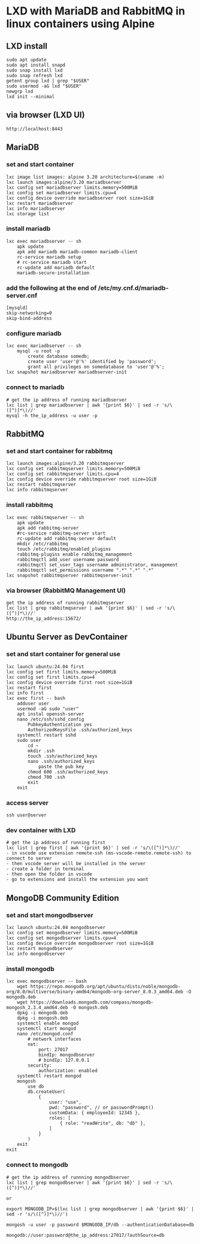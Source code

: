 # LXD with MariaDB and RabbitMQ in linux containers using Alpine

## LXD install

    sudo apt update
    sudo apt install snapd
    sudo snap install lxd
    sudo snap refresh lxd
    getent group lxd | grep "$USER"
    sudo usermod -aG lxd "$USER"
    newgrp lxd
    lxd init --minimal

## via browser (LXD UI)

    http://localhost:8443

## MariaDB

### set and start container

    lxc image list images: alpine 3.20 architecture=$(uname -m)
    lxc launch images:alpine/3.20 mariadbserver
    lxc config set mariadbserver limits.memory=500MiB
    lxc config set mariadbserver limits.cpu=4
    lxc config device override mariadbserver root size=1GiB
    lxc restart mariadbserver
    lxc info mariadbserver
    lxc storage list

### install mariadb

    lxc exec mariadbserver -- sh
        apk update
        apk add mariadb mariadb-common mariadb-client
        rc-service mariadb setup
        # rc-service mariadb start
        rc-update add mariadb default
        mariadb-secure-installation

### add the following at the end of /etc/my.cnf.d/mariadb-server.cnf

    [mysqld]
    skip-networking=0
    skip-bind-address

### configure mariadb

    lxc exec mariadbserver -- sh
        mysql -u root -p
            create database somedb;
            create user 'user'@'%' identified by 'password';
            grant all privileges on somedatabase to 'user'@'%';
    lxc snapshot mariadbserver mariadbserver-init

### connect to mariadb

    # get the ip address of running mariadbserver
    lxc list | grep mariadbserver | awk '{print $6}' | sed -r 's/\([^)]*\)//'
    mysql -h the_ip_address -u user -p

## RabbitMQ

### set and start container for rabbitmq

    lxc launch images:alpine/3.20 rabbitmqserver
    lxc config set rabbitmqserver limits.memory=500MiB
    lxc config set rabbitmqserver limits.cpu=4
    lxc config device override rabbitmqserver root size=1GiB
    lxc restart rabbitmqserver
    lxc info rabbitmqserver
    
### install rabbitmq

    lxc exec rabbitmqserver -- sh
        apk update
        apk add rabbitmq-server
        #rc-service rabbitmq-server start
        rc-update add rabbitmq-server default
        mkdir /etc/rabbitmq
        touch /etc/rabbitmq/enabled_plugins
        rabbitmq-plugins enable rabbitmq_management
        rabbitmqctl add_user username password
        rabbitmqctl set_user_tags username administrator, management
        rabbitmqctl set_permissions username ".*" ".*" ".*"
    lxc snapshot rabbitmqserver rabbitmqserver-init

### via browser (RabbitMQ Management UI)

    get the ip address of running rabbitmqserver
    lxc list | grep rabbitmqserver | awk '{print $6}' | sed -r 's/\([^)]*\)//'
    http://the_ip_address:15672/

## Ubuntu Server as DevContainer

### set and start container for general use

    lxc launch ubuntu:24.04 first
    lxc config set first limits.memory=500MiB
    lxc config set first limits.cpu=4
    lxc config device override first root size=1GiB
    lxc restart first
    lxc info first
    lxc exec first -- bash
        adduser user
        usermod -aG sudo "user"
        apt instal openssh-server
        nano /etc/ssh/sshd_config
            PubkeyAuthentication yes
            AuthorizedKeysFile .ssh/authorized_keys
        systemctl restart sshd
        sudo user
            cd ~
            mkdir .ssh
            touch .ssh/authorized_keys
            nano .ssh/authorized_keys
                paste the pub key
            chmod 600 .ssh/authorized_keys
            chmod 700 .ssh
            exit
        exit

### access server

    ssh user@server

### dev container with LXD

    # get the ip address of running first
    lxc list | grep first | awk '{print $6}' | sed -r 's/\([^)]*\)//'
    - in vscode use extension remote-ssh (ms-vscode-remote.remote-ssh) to connect to server
    - then vscode server will be installed in the server
    - create a folder in terminal 
    - then open the folder in vscode
    - go to extensions and install the extension you want

## MongoDB Community Edition

### set and start mongodbserver

    lxc launch ubuntu:24.04 mongodbserver
    lxc config set mongodbserver limits.memory=500MiB
    lxc config set mongodbserver limits.cpu=4
    lxc config device override mongodbserver root size=1GiB
    lxc restart mongodbserver
    lxc info mongodbserver

### install mongodb

    lxc exec mongodbserver -- bash
        wget https://repo.mongodb.org/apt/ubuntu/dists/noble/mongodb-org/8.0/multiverse/binary-amd64/mongodb-org-server_8.0.3_amd64.deb -O mongodb.deb
        wget https://downloads.mongodb.com/compass/mongodb-mongosh_2.3.4_amd64.deb -O mongosh.deb
        dpkg -i mongodb.deb
        dpkg -i mongosh.deb
        systemctl enable mongod
        systemctl start mongod
        nano /etc/mongod.conf
            # network interfaces
            net:
                port: 27017
                bindIp: mongodbserver
                # bindIp: 127.0.0.1
            security:
                authorization: enabled
        systemctl restart mongod
        mongosh
            use db
            db.createUser(
                {
                    user: "use",
                    pwd: "password", // or passwordPrompt()
                    customData: { employeeId: 12345 },
                    roles: [
                        { role: "readWrite", db: "db" },
                    ]
                }
            )
        exit
    exit

### connect to mongodb

    # get the ip address of runnning mongodbserver
    lxc list | grep mongodbserver | awk '{print $6}' | sed -r 's/\([^)]*\)//'

    or

    export MONGODB_IP=$(lxc list | grep mongodbserver | awk '{print $6}' | sed -r 's/\([^)]*\)//')

    mongosh -u user -p password $MONGODB_IP/db --authenticationDatabase=db

    mongodb://user:password@the_ip_address:27017/?authSource=db
